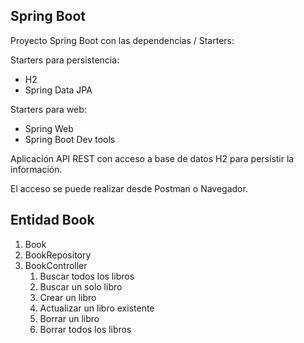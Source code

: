 
## Spring Boot

Proyecto Spring Boot con las dependencias / Starters:

Starters para persistencia:
* H2
* Spring Data JPA

Starters para web:
* Spring Web
* Spring Boot Dev tools

Aplicación API REST con acceso a base de datos H2 para persistir la información.

El acceso se puede realizar desde Postman o Navegador.

## Entidad Book

1. Book
2. BookRepository
3. BookController
   1. Buscar todos los libros
   2. Buscar un solo libro
   3. Crear un libro
   4. Actualizar un libro existente
   5. Borrar un libro
   6. Borrar todos los libros
